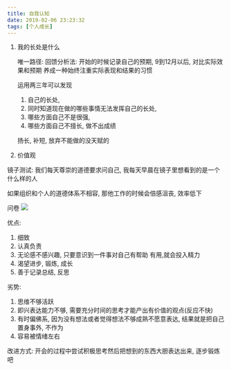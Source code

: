 ```yaml
---
title: 自我认知
date: 2019-02-06 23:23:32
tags: [个人成长]
---
```


1. 我的长处是什么

    唯一路径: 回馈分析法: 开始的时候记录自己的预期, 9到12月以后, 对比实际效果和预期
    养成一种始终注重实际表现和结果的习惯
    
    运用两三年可以发现
    
    1. 自己的长处, 
    2. 同时知道现在做的哪些事情无法发挥自己的长处, 
    3. 哪些方面自己不是很强, 
    4. 哪些方面自己不擅长, 做不出成绩
    
    扬长, 补短, 放弃不能做的没天赋的
    
    
    
3. 价值观

镜子测试: 我们每天尊崇的道德要求问自己, 我每天早晨在镜子里想看到的是一个什么样的人

如果组织和个人的道德体系不相容, 那他工作的时候会倍感沮丧, 效率低下

问卷
![](/Users/Johnson/XNG_work/study/笔记配图/自我认知问卷.png)


优点: 
1. 细致
2. 认真负责
3. 无论感不感兴趣, 只要意识到一件事对自己有帮助 有用,就会投入精力
4. 渴望进步, 锻炼, 成长
5. 善于记录总结, 反思


劣势:
1. 思维不够活跃
2. 即兴表达能力不够, 需要充分时间的思考才能产出有价值的观点(反应不快)
3. 有时偏佛系, 因为没有想法或者觉得想法不够成熟不愿意表达, 结果就是把自己置身事外, 不作为
4. 容易被情绪左右



改进方式: 
开会的过程中尝试积极思考然后把想到的东西大胆表达出来, 逐步锻炼吧
